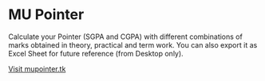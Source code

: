 # MU Pointer
Calculate your Pointer (SGPA and CGPA) with different combinations of marks obtained in theory, practical and term work. You can also export it as Excel Sheet for future reference (from Desktop only).

<a href="http://mupointer.tk" target="_blank">Visit mupointer.tk</a>
